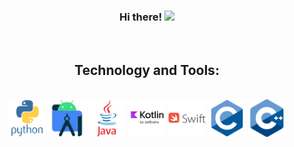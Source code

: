 <!--
<img align="right" alt="Coding" width="100000" height="300" src="https://i.pinimg.com/originals/21/7d/a2/217da299cc918fad9b76eb99e4bb75b3.gif"></a>
&nbsp;
-->
<div align="center"><h3>Hi there! <a href=""><img src="https://media.giphy.com/media/hvRJCLFzcasrR4ia7z/giphy.gif" width="5%"></h3></a>
</div>
&nbsp;

<h2 align="center">Technology and Tools:</h2>
  &nbsp;
<div align="center">
<img src="https://github.com/devicons/devicon/blob/master/icons/python/python-original-wordmark.svg" alt="python" width="60" height="60"/>
<img src="https://github.com/devicons/devicon/blob/master/icons/androidstudio/androidstudio-original.svg" alt="android studio" width="60" height="60"/>
<img src="https://github.com/devicons/devicon/blob/master/icons/java/java-original-wordmark.svg" alt="java" width="60" height="60"/>
<img src="https://github.com/devicons/devicon/blob/master/icons/kotlin/kotlin-original-wordmark.svg" alt="kotlin" width="60" height="60"/>
<img src="https://github.com/devicons/devicon/blob/master/icons/swift/swift-original-wordmark.svg" alt="swift" width="60" height="60"/>
<img src="https://github.com/devicons/devicon/blob/master/icons/c/c-original.svg" alt="c" width="60" height="60"/>
<img src="https://github.com/devicons/devicon/blob/master/icons/cplusplus/cplusplus-original.svg" alt="c++" width="60" height="60"/>
</div>



<!--
<h2 align="center">Counters:</h2>
<div align="center">
  
![](https://komarev.com/ghpvc/?username=ku6a-cj&style=plastic)
 </div>
**ku6a-cj/ku6a-cj** is a ✨ _special_ ✨ repository because its `README.md` (this file) appears on your GitHub profile.

Here are some ideas to get you started:

- 🔭 I’m currently working on ...
- 🌱 I’m currently learning ...
- 👯 I’m looking to collaborate on ...
- 🤔 I’m looking for help with ...
- 💬 Ask me about ...
- 📫 How to reach me: ...
- 😄 Pronouns: ...
- ⚡ Fun fact: ...
-->
